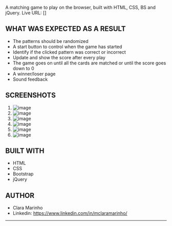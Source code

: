 A matching game to play on the browser, built with HTML, CSS, BS and jQuery.
Live URL: []


## WHAT WAS EXPECTED AS A RESULT
- The patterns should be randomized
- A start button to control when the game has started
- Identify if the clicked pattern was correct or incorrect
- Update and show the score after every play
- The game goes on until all the cards are matched or until the score goes down to 0
- A winner/loser page
- Sound feedback

## SCREENSHOTS
1. ![image](https://github.com/mclaramarinho/browser-matching-game/assets/119897667/3cc2dbde-2759-4ac4-aad6-a4cb6cf925a6)
2. ![image](https://github.com/mclaramarinho/browser-matching-game/assets/119897667/18969f5b-3f86-4489-a184-4708f87ea746)
3. ![image](https://github.com/mclaramarinho/browser-matching-game/assets/119897667/bddf560a-50a1-41b2-9342-467eda2b25bf)
4. ![image](https://github.com/mclaramarinho/browser-matching-game/assets/119897667/edb8fb9a-a005-49b3-a07f-d567b4614e7d)
5. ![image](https://github.com/mclaramarinho/browser-matching-game/assets/119897667/d048d0ab-26c9-4ca9-8d3b-27d150826512)
6. ![image](https://github.com/mclaramarinho/browser-matching-game/assets/119897667/01f366b0-fbd6-4715-bf01-ae7f383c53e8)

## BUILT WITH
 - HTML
 - CSS
 - Bootstrap
 - jQuery

## AUTHOR
- Clara Marinho
- Linkedin: https://www.linkedin.com/in/mclaramarinho/
****
